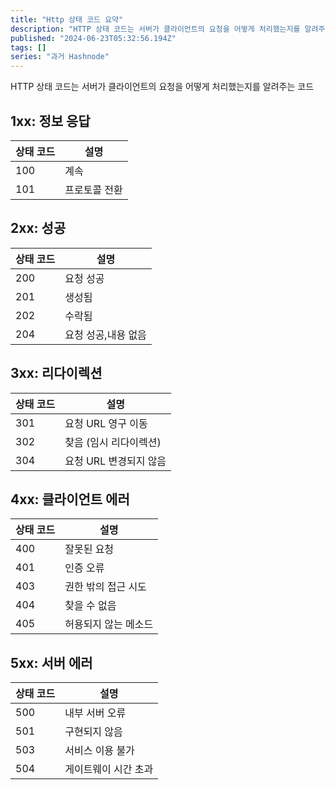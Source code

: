 ```yaml
---
title: "Http 상태 코드 요약"
description: "HTTP 상태 코드는 서버가 클라이언트의 요청을 어떻게 처리했는지를 알려주는 코드 1xx: 정보 응답 상태 코드설명 100계속 101프로토콜 전환 2xx: 성공 상태 코드설명 200요청 성공 201생성됨 202수락됨 204요청 성공,내용 없음 3xx: 리다이렉션 상태 코드설명 301요청 URL 영구 이동 302찾음 (임시 리다이렉션) 304요청 URL 변경되지 않음 4xx: 클라이언트 ..."
published: "2024-06-23T05:32:56.194Z"
tags: []
series: "과거 Hashnode"
---
```


HTTP 상태 코드는 서버가 클라이언트의 요청을 어떻게 처리했는지를 알려주는 코드

## 1xx: 정보 응답

| 상태 코드 | 설명 |
| --- | --- |
| 100 | 계속 |
| 101 | 프로토콜 전환 |

## 2xx: 성공

| 상태 코드 | 설명 |
| --- | --- |
| 200 | 요청 성공 |
| 201 | 생성됨 |
| 202 | 수락됨 |
| 204 | 요청 성공,내용 없음 |

## 3xx: 리다이렉션

| 상태 코드 | 설명 |
| --- | --- |
| 301 | 요청 URL 영구 이동 |
| 302 | 찾음 (임시 리다이렉션) |
| 304 | 요청 URL 변경되지 않음 |

## 4xx: 클라이언트 에러

| 상태 코드 | 설명 |
| --- | --- |
| 400 | 잘못된 요청 |
| 401 | 인증 오류 |
| 403 | 권한 밖의 접근 시도 |
| 404 | 찾을 수 없음 |
| 405 | 허용되지 않는 메소드 |

## 5xx: 서버 에러

| 상태 코드 | 설명 |
| --- | --- |
| 500 | 내부 서버 오류 |
| 501 | 구현되지 않음 |
| 503 | 서비스 이용 불가 |
| 504 | 게이트웨이 시간 초과 |